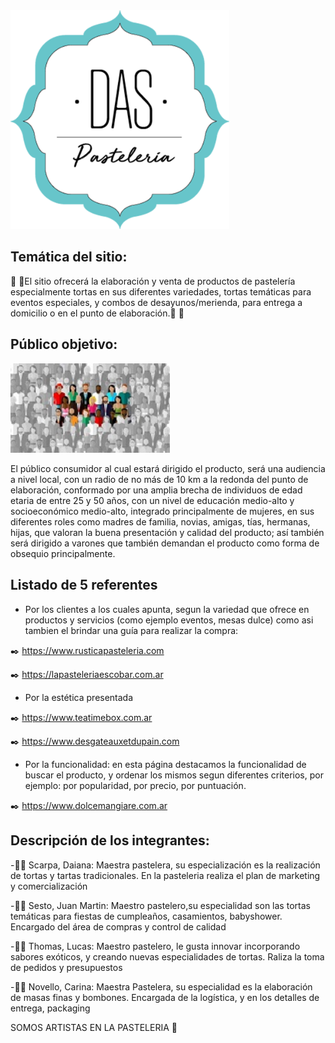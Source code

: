 
<img width="350" height ="350" src ="https://github.com/carinnovello/probando/blob/main/DAS_logo.png">


## Temática del sitio:
:cake: :pie:El sitio ofrecerá la  elaboración y venta de productos de pastelería especialmente tortas en sus diferentes variedades, tortas temáticas para eventos especiales, y combos de desayunos/merienda, para entrega a domicilio o en el punto de elaboración.:birthday: :cupcake:
## Público objetivo:
<img width="255" height ="143.4" src = "https://github.com/carinnovello/probando/blob/main/publico_objetivo.jpg">

El público consumidor al cual estará dirigido el producto, será una audiencia a nivel local, con un radio de no más de 10 km a la redonda del punto de elaboración, conformado por una amplia brecha de individuos de edad etaria de entre 25 y 50 años, con un nivel de educación medio-alto y socioeconómico medio-alto, integrado principalmente de mujeres, en sus diferentes roles como madres de familia, novias, amigas, tías, hermanas, hijas,  que valoran la buena presentación y calidad del producto; así también será dirigido a varones que también demandan el producto como forma de obsequio principalmente. 
## Listado de 5 referentes
- Por los clientes a los cuales apunta, segun la variedad que ofrece en productos y servicios (como ejemplo eventos, mesas dulce) como asi tambien el brindar una guía para realizar la compra:

:black_nib: https://www.rusticapasteleria.com
 
:black_nib: https://lapasteleriaescobar.com.ar

- Por la estética presentada

:black_nib: https://www.teatimebox.com.ar 

:black_nib: https://www.desgateauxetdupain.com

- Por la funcionalidad: en esta página destacamos la funcionalidad de buscar el producto, y ordenar los mismos segun diferentes criterios, por ejemplo: por popularidad, por precio, por puntuación.

:black_nib: https://www.dolcemangiare.com.ar

## Descripción de los integrantes:

-:woman_cook: Scarpa, Daiana: Maestra pastelera, su especialización es  la realización de tortas y tartas tradicionales. En la pasteleria realiza el plan de marketing y comercialización

-:man_cook: Sesto, Juan Martin: Maestro pastelero,su especialidad son las tortas temáticas para fiestas de cumpleaños, casamientos, babyshower. Encargado del área de compras y control de calidad

-:man_cook: Thomas, Lucas: Maestro pastelero, le gusta innovar incorporando sabores exóticos, y creando nuevas especialidades de tortas. Raliza la toma de pedidos y presupuestos

-:woman_cook: Novello, Carina: Maestra Pastelera, su especialidad es la elaboración de masas finas y bombones. Encargada de la logística, y en los detalles de entrega, packaging  
                 
SOMOS ARTISTAS EN LA PASTELERIA :art:




 
